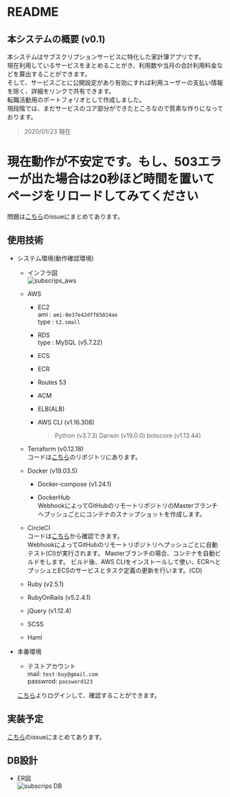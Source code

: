 # README
## 本システムの概要 (v0.1)
   本システムはサブスクリプションサービスに特化した家計簿アプリです。  
   現在利用しているサービスをまとめることがき、利用数や当月の合計利用料金などを算出することができます。  
   そして、サービスごとに公開設定があり有効にすれば利用ユーザーの支払い情報を除く、詳細をリンクで共有できます。  
   転職活動用のポートフォリオとして作成しました。  
   現段階では、まだサービスのコア部分ができたところなので質素な作りになっております。  
   > 2020/01/23 現在
# 現在動作が不安定です。もし、503エラーが出た場合は20秒ほど時間を置いてページをリロードしてみてください
問題は[こちら](https://github.com/iWonder118/SubscripsApp/issues/20)のissueにまとめてあります。  

## 使用技術
- システム環境(動作確認環境)
  - インフラ図  
    ![subscrips_aws](https://user-images.githubusercontent.com/52240372/72513678-a8672700-3890-11ea-8870-90862e4f4fa0.png)  
  - AWS
    - EC2  
      ami  : `ami-0e37e42dff65024ae`  
      type : `t2.small`  
      
    - RDS  
      type : MySQL (v5.7.22)  
      
    - ECS  
    
    - ECR  
    
    - Routes 53  
    
    - ACM  
    
    - ELB(ALB)  
    
    - AWS CLI (v1.16.308)  
      > Python (v3.7.3) Darwin (v19.0.0) botocore (v1.13.44)  
      
  - Terraform (v0.12.18)  
    コードは[こちら](https://github.com/iWonder118/subscrips_terraform)のリポジトリにあります。  
    
  - Docker (v19.03.5)
    - Docker-compose (v1.24.1)  
    
    - DockerHub  
      WebhookによってGitHubのリモートリポジトリのMasterブランチへプッシュごとにコンテナのスナップショットを作成します。  
      
  - CircleCI  
    コードは[こちら](https://github.com/iWonder118/SubscripsApp/blob/master/.circleci/config.yml)から確認できます。  
    WebhookによってGitHubのリモートリポジトリへプッシュごとに自動テスト(CI)が実行されます。
    Masterブランチの場合、コンテナを自動ビルドをします。
    ビルド後、AWS CLIをインストールして使い、ECRへとプッシュとECSのサービスとタスク定義の更新を行います。(CD)  
    
  - Ruby (v2.5.1)  
  
  - RubyOnRails (v5.2.4.1)  
  
  - jQuery (v1.12.4)  
  
  - SCSS  
  
  - Haml  

- 本番環境
  - テストアカウント  
    mail: `test-boy@gmail.com`  
    passwrod: `password123`  
    
  [こちら](https://subscrips.com)よりログインして、確認することができます。  
  
##  実装予定
[こちら](https://github.com/iWonder118/SubscripsApp/issues/21)のissueにまとめてあります。
## DB設計
- ER図  
  ![subscrips DB](https://user-images.githubusercontent.com/52240372/72961725-6d677500-3df5-11ea-9afe-a3de8c450a56.png)
